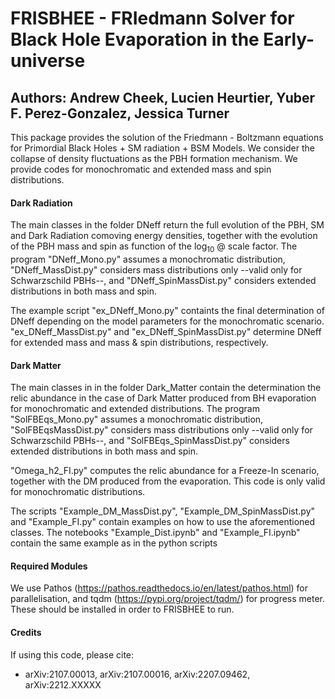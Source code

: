 # FRISBHEE - FRIedmann Solver for Black Hole Evaporation in the Early-universe

## Authors: Andrew Cheek, Lucien Heurtier, Yuber F. Perez-Gonzalez, Jessica Turner       

This package provides the solution of the Friedmann - Boltzmann equations for Primordial Black Holes + SM radiation + BSM Models.
We consider the collapse of density fluctuations as the PBH formation mechanism.
We provide codes for monochromatic and extended mass and spin distributions.


#### Dark Radiation

The main classes in the folder DNeff return the full evolution of the PBH, SM and Dark Radiation comoving energy densities,
together with the evolution of the PBH mass and spin as function of the $\log_{10}$ @ scale factor.
The program "DNeff_Mono.py" assumes a monochromatic distribution, "DNeff_MassDist.py" considers mass distributions only --valid only for Schwarzschild PBHs--, 
and "DNeff_SpinMassDist.py" considers extended distributions in both mass and spin.

The example script "ex_DNeff_Mono.py" containts the final determination of DNeff depending on the model parameters for the monochromatic scenario.
"ex_DNeff_MassDist.py" and "ex_DNeff_SpinMassDist.py" determine DNeff for extended mass and mass & spin distributions, respectively.

#### Dark Matter

The main classes in in the folder Dark_Matter contain the determination the relic abundance in the case of Dark Matter produced from BH evaporation for 
monochromatic and extended distributions.
The program "SolFBEqs_Mono.py" assumes a monochromatic distribution, "SolFBEqsMassDist.py" considers mass distributions only --valid only for Schwarzschild PBHs--, 
and "SolFBEqs_SpinMassDist.py" considers extended distributions in both mass and spin.

"Omega_h2_FI.py" computes the relic abundance for a Freeze-In scenario, together with the DM produced from the evaporation.
This code is only valid for monochromatic distributions.

The scripts "Example_DM_MassDist.py", "Example_DM_SpinMassDist.py" and "Example_FI.py" contain examples on how to use the aforementioned classes. 
The notebooks "Example_Dist.ipynb" and "Example_FI.ipynb" contain the same example as in the python scripts

#### Required Modules

We use Pathos (https://pathos.readthedocs.io/en/latest/pathos.html) for parallelisation, and tqdm (https://pypi.org/project/tqdm/) for progress meter. 
These should be installed in order to FRISBHEE to run.

#### Credits

If using this code, please cite:
- arXiv:2107.00013, arXiv:2107.00016, arXiv:2207.09462, arXiv:2212.XXXXX
